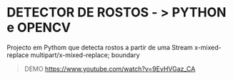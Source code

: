# DETECTOR DE ROSTOS - > PYTHON e OPENCV
Projecto em Pythom que detecta rostos a partir de uma Stream x-mixed-replace  multipart/x-mixed-replace; boundary
> DEMO
https://www.youtube.com/watch?v=9EvHVGaz_CA
